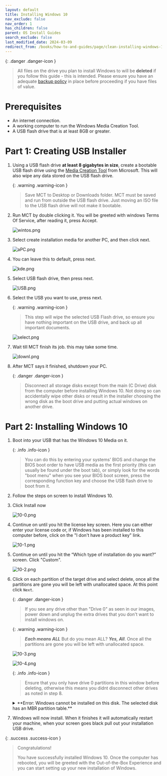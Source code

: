 ```yaml
---
layout: default
title: Installing Windows 10
nav_exclude: false
nav_order: 1
has_children: false
parent: OS Install Guides
search_exclude: false
last_modified_date: 2024-03-09
redirect_from: /books/how-to-and-guides/page/clean-installing-windows-10
---
```

{: .danger .danger-icon }
> All files on the drive you plan to install Windows to will be **deleted** if you follow this guide - this is intended. Please ensure you have an adequate [backup policy](/docs/backups) in place before proceeding if you have files of value.

# Prerequisites
* An internet connection.
* A working computer to run the Windows Media Creation Tool.
* A USB flash drive that is at least 8GB or greater.

# Part 1: Creating USB Installer

1. Using a USB flash drive **at least 8 gigabytes in size**, create a bootable USB flash drive using the [Media Creation Tool](https://www.microsoft.com/en-us/software-download/windows10) from Microsoft. This will also wipe any data stored on the USB flash drive.
   
    {: .warning .warning-icon }
    > Save MCT to Desktop or Downloads folder. MCT must be saved and run from outside the USB flash drive. Just moving an ISO file to the USB flash drive will not make it bootable.

2. Run MCT by double clicking it. You will be greeted with windows Terms Of Service, after reading it, press Accept.

     ![wintos.png](/assets/install-10/wintos.png)

3. Select create installation media for another PC, and then click next.

     ![aPC.png](/assets/install-10/aPC.png)

4. You can leave this to default, press next.  

     ![kde.png](/assets/install-10/kde.png)

5. Select USB flash drive, then press next.

     ![USB.png](/assets/install-10/USB.png)

6. Select the USB you want to use, press next. 

    {: .warning .warning-icon }
    > This step will wipe the selected USB Flash drive, so ensure you have nothing important on the USB drive, and back up all important documents.

     ![select.png](/assets/install-10/select.png)

7. Wait till MCT finish its job. this may take some time.

     ![downl.png](/assets/install-10/downl.png)

8. After MCT says it finished, shutdown your PC.

    {: .danger .danger-icon }
    > Disconnect all storage disks except from the main (C Drive) disk from the computer before installing Windows 10. Not doing so can accidentally wipe other disks or result in the installer choosing the wrong disk as the boot drive and putting actual windows on another drive.

# Part 2: Installing Windows 10

1. Boot into your USB that has the Windows 10 Media on it. 

    {: .info .info-icon }
    > You can do this by entering your systems' BIOS and change the BIOS boot order to have USB media as the first priority (this can usually be found under the boot tab), or simply look for the words "boot menu" when you see your BIOS boot screen, press the corresponding function key and choose the USB flash drive to boot from it.

2. Follow the steps on screen to install Windows 10.

3. Click Install now

     ![10-0.png](/assets/install-10/10-0.png)

4. Continue on until you hit the license key screen. Here you can either enter your license code or, if Windows has been installed to this computer before, click on the "I don't have a product key" link.

    ![10-1.png](/assets/install-10/10-1.png)

5. Continue on until you hit the “Which type of installation do you want?” screen. Click "Custom". 

    ![10-2.png](/assets/install-10/10-2.png)

6. Click on each partition of the target drive and select delete, once all the partitions are gone you will be left with unallocated space. At this point click `Next`.

    {: .danger .danger-icon }
    > If you see any drive other than "Drive 0" as seen in our images, power down and unplug the extra drives that you don't want to install windows on.

    {: .warning .warning-icon }
    > ***Each means ALL*** But do you mean ALL? ***Yes, All***. Once all the partitions are gone you will be left with unallocated space.

    ![10-3.png](/assets/install-10/10-3.png)

    ![10-4.png](/assets/install-10/10-4.png)



     {: .info .info-icon }
     > Ensure that you only have drive 0 partitions in this window before deleting, otherwise this means you didnt disconnect other drives as noted in step 8.


    <details markdown="1">
    <summary markdown=span>
    **Error: Windows cannot be installed on this disk. The selected disk has an MBR partition table.**

    </summary>

    > If you receive an error about your disk being MBR like this:
    >
    > [![the-selected-disk-has-an-mbr-partition-table-01.png](/assets/install-11/the-selected-disk-has-an-mbr-partition-table-01.png)](/assets/install-11/the-selected-disk-has-an-mbr-partition-table-01.png)
    > 
    >
    > then press `Shift+F10` to open CMD and follow below.
    > ```
    > diskpart
    > list disk
    > ```
    > 
    > [![Windows 11-2021-10-05-15-09-53.png](/assets/install-11/windows-11-2021-10-05-15-09-53.png)](/assets/install-11/windows-11-2021-10-05-15-09-53.png)
    >
    > [![Windows 11-2021-10-05-15-10-13.png](/assets/install-11/windows-11-2021-10-05-15-10-13.png)](/assets/install-11/windows-11-2021-10-05-15-10-13.png)
    >
    > [![Windows 11-2021-10-05-15-10-24.png](/assets/install-11/windows-11-2021-10-05-15-10-24.png)](/assets/install-11/windows-11-2021-10-05-15-10-24.png)
    >
    > [![Windows 11-2021-10-05-15-10-39.png](/assets/install-11/windows-11-2021-10-05-15-10-39.png)](/assets/install-11/windows-11-2021-10-05-15-10-39.png)
    >
    > Make note of the disk you want to install to from the step above.
    > ```
    > sel disk #
    > convert gpt
    > clean
    > ```
    > 
    > [![Windows 11-2021-10-05-15-10-51.png](/assets/install-11/windows-11-2021-10-05-15-10-51.png)](/assets/install-11/windows-11-2021-10-05-15-10-51.png)
    > [![Windows 11-2021-10-05-15-11-01.png](/assets/install-11/windows-11-2021-10-05-15-11-01.png)](/assets/install-11/windows-11-2021-10-05-15-11-01.png)
    > [![Windows 11-2021-10-05-15-11-13.png](/assets/install-11/windows-11-2021-10-05-15-11-13.png)](/assets/install-11/windows-11-2021-10-05-15-11-13.png)
    > 
    > You can exit the CMD and click `next` again.
    > [![Windows 11-2021-10-05-15-09-40.png](/assets/install-11/windows-11-2021-10-05-15-09-40.png)](/assets/install-11/windows-11-2021-10-05-15-09-40.png)

    </details>

7. Windows will now install. When it finishes it will automatically restart your machine, when your screen goes black pull out your installation USB drive.

{: .success .success-icon }
> Congratulations!
>
> You have successfully installed Windows 10. Once the computer has rebooted, you will be greeted with the Out-of-the-Box Experience and you can start setting up your new installation of Windows. 
